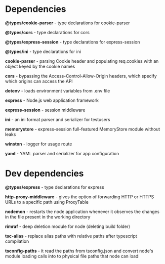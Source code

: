 # Dependencies

**@types/cookie-parser** - type declarations for cookie-parser

**@types/cors** - type declarations for cors

**@types/express-session** - type declarations for express-session

**@types/ini** - type declarations for ini

**cookie-parser** - parsing Cookie header and populating req.cookies with an object keyed by the cookie names

**cors** - bypassing the Access-Control-Allow-Origin headers, which specify which origins can access the API

**dotenv** - loads environment variables from .env file

**express** - Node.js web application framework

**express-session** - session middleware

**ini** - an ini format parser and serializer for testusers

**memorystore** - express-session full-featured MemoryStore module without leaks

**winston** - logger for usage route

**yaml** - YAML parser and serializer for app configuration

# Dev dependencies

**@types/express** - type declarations for express

**http-proxy-middleware** - gives the option of forwarding HTTP or HTTPS URLs to a specific path using ProxyTable

**nodemon** - restarts the node application whenever it observes the changes in the file present in the working directory

**rimraf** - deep deletion module for node (deleting build folder)

**tsc-alias** - replace alias paths with relative paths after typescript compilation

**tsconfig-paths** - it read the paths from tsconfig.json and convert node's module loading calls into to physical file paths that node can load